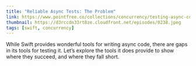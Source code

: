 ```yaml
---
title: "Reliable Async Tests: The Problem"
link: https://www.pointfree.co/collections/concurrency/testing-async-code/ep238-reliable-async-tests-the-problem
thumbnail: https://d3rccdn33rt8ze.cloudfront.net/episodes/0238.jpeg
tags: [swift, concurrency]
---
```


While Swift provides wonderful tools for writing async code, there are gaps in its tools for testing it. Let’s explore the tools it does provide to show where they succeed, and where they fall short.

